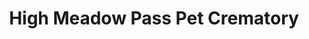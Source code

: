 ---
title: "High Meadow Pass Pet Crematory"
url: /fairmont/high-meadow-pass-pet-crematory/
shop: Bestattungen
---